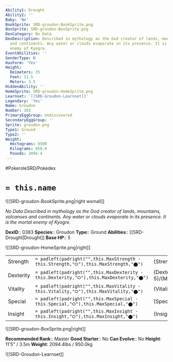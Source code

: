```yaml
---
Ability1: Drought
Ability2: ''
Baby: 'No'
BookSprite: SRD-groudon-BookSprite.png
BoxSprite: SRD-groudon-BoxSprite.png
DexCategory: No Data
DexDescription: Described in mythology as the God creator of lands, mountains, volcanoes
  and continents. Any water or clouds evaporate in its presence. It is the mortal
  enemy of Kyogre.
EventAbilities: ''
GenderType: N
HasForm: 'Yes'
Height:
  Deimeters: 35
  Feet: 11.5
  Meters: 3.5
HiddenAbility: ''
HomeSprite: SRD-groudon-HomeSprite.png
Learnset: '[[SRD-Groudon-Learnset]]'
Legendary: 'Yes'
Name: Groudon
Number: 383
PrimaryEggGroup: Undiscovered
SecondaryEggGroup: ''
Sprite: groudon.png
Type1: Ground
Type2: ''
Weight:
  Hectograms: 9500
  Kilograms: 950.0
  Pounds: 2094.4
---
```


#PokeroleSRD/Pokedex

# `= this.name`

![[SRD-groudon-BookSprite.png|right wsmall]]

*No Data*
*Described in mythology as the God creator of lands, mountains, volcanoes and continents. Any water or clouds evaporate in its presence. It is the mortal enemy of Kyogre.*

**DexID**:: 0383
**Species**:: Groudon
**Type**:: Ground
**Abilities**:: [[SRD-Drought|Drought]]
**Base HP**:: 5

![[SRD-groudon-HomeSprite.png|right]]

|           |                                                                                        |                                          |
| --------- | -------------------------------------------------------------------------------------- | ---------------------------------------- |
| Strength  | `= padleft(padright("",this.MaxStrength - this.Strength,"⭘"),this.MaxStrength,"⬤")`    | (Strength::8)/(MaxStrength::8)   |
| Dexterity | `= padleft(padright("",this.MaxDexterity - this.Dexterity,"⭘"),this.MaxDexterity,"⬤")` | (Dexterity:: 5)/(MaxDexterity::5) |
| Vitality  | `= padleft(padright("",this.MaxVitality - this.Vitality,"⭘"),this.MaxVitality,"⬤")`    | (Vitality::7)/(MaxVitality::7)   |
| Special   | `= padleft(padright("",this.MaxSpecial - this.Special,"⭘"),this.MaxSpecial,"⬤")`       | (Special::6)/(MaxSpecial::6)     |
| Insight   | `= padleft(padright("",this.MaxInsight - this.Insight,"⭘"),this.MaxInsight,"⬤")`       | (Insight::5)/(MaxInsight::5)     |

![[SRD-groudon-BoxSprite.png|right]]

**Recommended Rank**:: Master
**Good Starter**:: No
**Can Evolve**:: No
**Height**: 11'5" / 3.5m
**Weight**: 2094.4lbs / 950.0kg

![[SRD-Groudon-Learnset]]